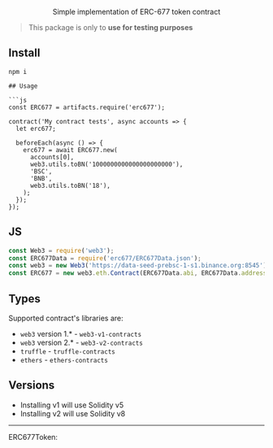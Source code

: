 
<p align="middle">
  Simple implementation of ERC-677 token contract
</p>


> This package is only to **use for testing purposes**

## Install

```
npm i 

## Usage

```js
const ERC677 = artifacts.require('erc677');

contract('My contract tests', async accounts => {
  let erc677;

  beforeEach(async () => {
    erc677 = await ERC677.new(
      accounts[0],
      web3.utils.toBN('1000000000000000000000'),
      'BSC',
      'BNB',
      web3.utils.toBN('18'),
    );
  });
});
```

## JS

```js
const Web3 = require('web3');
const ERC677Data = require('erc677/ERC677Data.json');
const web3 = new Web3('https://data-seed-prebsc-1-s1.binance.org:8545')
const ERC677 = new web3.eth.Contract(ERC677Data.abi, ERC677Data.address.bscTestnet);
```

## Types

Supported contract's libraries are: 

* `web3` version 1.* - `web3-v1-contracts`
* `web3` version 2.* - `web3-v2-contracts`
* `truffle` - `truffle-contracts`
* `ethers` - `ethers-contracts`



## Versions

- Installing v1 will use Solidity v5
- Installing v2 will use Solidity v8

---

 ERC677Token:

